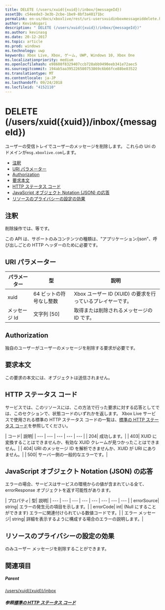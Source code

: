 ```yaml
---
title: DELETE (/users/xuid({xuid})/inbox/{messageId})
assetID: c54eede3-3e3b-2cbe-1be9-8bf3a48171bc
permalink: en-us/docs/xboxlive/rest/uri-usersxuidinboxmessageiddelete.html
author: KevinAsgari
description: " DELETE (/users/xuid({xuid})/inbox/{messageId})"
ms.author: kevinasg
ms.date: 20-12-2017
ms.topic: article
ms.prod: windows
ms.technology: uwp
keywords: Xbox Live, Xbox, ゲーム, UWP, Windows 10, Xbox One
ms.localizationpriority: medium
ms.openlocfilehash: e98608f8329407ccb728abb9490eeb341e72aec5
ms.sourcegitcommit: 194ab5aa395226580753869c6b66fce88be83522
ms.translationtype: MT
ms.contentlocale: ja-JP
ms.lasthandoff: 09/24/2018
ms.locfileid: "4152110"
---
```

# <a name="delete-usersxuidxuidinboxmessageid"></a>DELETE (/users/xuid({xuid})/inbox/{messageId})
ユーザーの受信トレイでユーザーのメッセージを削除します。 これらの Uri のドメインが`msg.xboxlive.com`します。
 
  * [注釈](#ID4EV)
  * [URI パラメーター](#ID4ECB)
  * [Authorization](#ID4EPB)
  * [要求本文](#ID4E1B)
  * [HTTP ステータス コード](#ID4EHC)
  * [JavaScript オブジェクト Notation (JSON) の応答](#ID4EAE)
  * [リソースのプライバシーの設定の効果](#ID4EYF)
 
<a id="ID4EV"></a>

 
## <a name="remarks"></a>注釈 
 
削除操作では、等です。
 
この API は、サポートのみコンテンツの種類は、"アプリケーション/json"、呼び出しごとの HTTP ヘッダーのために必要です。 
  
<a id="ID4ECB"></a>

 
## <a name="uri-parameters"></a>URI パラメーター 
 
| パラメーター| 型| 説明| 
| --- | --- | --- | 
| xuid | 64 ビットの符号なし整数 | Xbox ユーザー ID (XUID) の要求を行っているプレイヤーです。 | 
| メッセージ Id | 文字列 [50] | 取得または削除されるメッセージの ID です。 | 
  
<a id="ID4EPB"></a>

 
## <a name="authorization"></a>Authorization 
 
独自のユーザーがユーザーのメッセージを削除する要求が必要です。
  
<a id="ID4E1B"></a>

 
## <a name="request-body"></a>要求本文 
 
この要求の本文には、オブジェクトは送信されません。
  
<a id="ID4EHC"></a>

 
## <a name="http-status-codes"></a>HTTP ステータス コード 
 
サービスでは、このリソースには、この方法で行った要求に対する応答としてでは、このセクションで、状態コードのいずれかを返します。 Xbox Live サービスで使用される標準の HTTP ステータス コードの一覧は、[標準の HTTP ステータス コード](../../additional/httpstatuscodes.md)を参照してください。
 
| コード| 説明| 
| --- | --- | --- | --- | --- | 
| 204| 成功します。| 
| 403| XUID に変換することはできませんか、有効な XUID クレームが見つかったことはできません。| 
| 404| URI のメッセージ ID を解析できませんか、XUID が URI にありません。| 
| 500| サーバー側の一般的なエラーです。| 
  
<a id="ID4EAE"></a>

 
## <a name="javascript-object-notation-json-response"></a>JavaScript オブジェクト Notation (JSON) の応答 
 
エラーの場合、サービスはサービスの環境からの値が含まれている全て、errorResponse オブジェクトを返す可能性があります。
 
| プロパティ| 型| 説明| 
| --- | --- | --- | --- | --- | --- | --- | --- | 
| errorSource| string| エラーの発生元の項目を示します。| 
| errorCode| int| (Null にすることができます) エラーに関連付けられている数値コードです。| 
| エラー メッセージ| string| 詳細を表示するように構成する場合のエラーの説明します。| 
  
<a id="ID4EYF"></a>

 
## <a name="effect-of-privacy-settings-on-resource"></a>リソースのプライバシーの設定の効果 
 
のみユーザー メッセージを削除することができます。 
  
<a id="ID4EDG"></a>

 
## <a name="see-also"></a>関連項目
 
<a id="ID4EFG"></a>

 
##### <a name="parent"></a>Parent  

[/users/xuid({xuid})/inbox](uri-usersxuidinbox.md)

  
<a id="ID4ETG"></a>

 
##### <a name="reference--standard-http-status-codesadditionalhttpstatuscodesmd"></a>参照[標準の HTTP ステータス コード](../../additional/httpstatuscodes.md)

   